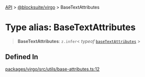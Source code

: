 [API](../../../index.md) > [@blocksuite/virgo](../index.md) > BaseTextAttributes

# Type alias: BaseTextAttributes

> **BaseTextAttributes**: `z.infer`\< *typeof* [`baseTextAttributes`](../variables/variable.baseTextAttributes-1.md) \>

## Defined In

[packages/virgo/src/utils/base-attributes.ts:12](https://github.com/Saul-Mirone/blocksuite/blob/f2324b82e/packages/virgo/src/utils/base-attributes.ts#L12)
